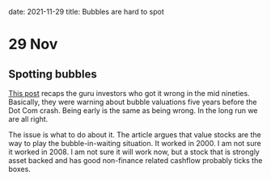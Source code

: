 date: 2021-11-29
title: Bubbles are hard to spot


# 29 Nov

## Spotting bubbles

[This post](https://verdadcap.com/archive/investing-in-a-bubble) recaps the guru investors who got it wrong in the mid nineties.
Basically, they were warning about bubble valuations five years before the Dot Com crash.
Being early is the same as being wrong.
In the long run we are all right.

The issue is what to do about it.
The article argues that value stocks are the way to play the bubble-in-waiting situation.
It worked in 2000. I am not sure it worked in 2008.
I am not sure it will work now, but a stock that is strongly asset  backed and has good non-finance related cashflow probably ticks the boxes.


